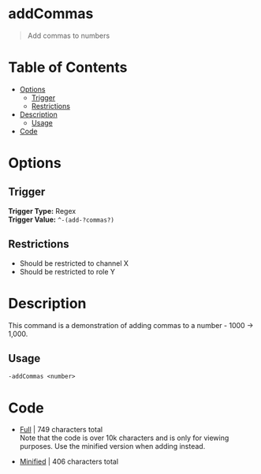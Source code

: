 # addCommas
> Add commas to numbers

# Table of Contents
* [Options](#Options)
	* [Trigger](##Trigger)
	* [Restrictions](##Restrictions)
* [Description](#Description)
	* [Usage](##Usage)
* [Code](#Code)

# Options
## Trigger
**Trigger Type:** Regex<br>
**Trigger Value:** `^-(add-?commas?)`<br>


## Restrictions
* Should be restricted to channel X
* Should be restricted to role Y


# Description
This command is a demonstration of adding commas to a number - 1000 -> 1,000.

## Usage
`-addCommas <number>`

# Code
* [Full](./addCommas/addCommas.cc.go) | 749
 characters total<br>
Note that the code is over 10k characters and is only for viewing purposes. Use the minified version when adding instead.

* [Minified](./addCommas.minified.go) | 406
 characters total<br>